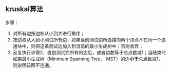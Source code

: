 ## kruskal算法

步骤：

1. 对所有边按边权从小到大进行排序；
2. 按边权从大到小测试所有边，如果当前测试边所连接的两个顶点不在同一个连通块中，则把这条测试边加入到当前的最小生成树中；否则舍弃；
3. 反复执行步骤2，直到测试完所有的边后，或者边数等于总点数减1；当结束时如果最小生成树（Minimum Spanning Tree， MST）的边<u>**小于**</u>总点数减1，则说明该图不连通。


